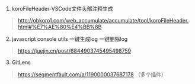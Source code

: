 <!--
 * @Author: your name
 * @Date: 2021-08-13 16:46:46
 * @LastEditTime: 2021-09-23 16:29:09
 * @LastEditors: Do not edit
 * @Description: In User Settings Edit
 * @FilePath: \note\others\vscode插件.md
-->
1. koroFileHeader-VSCode文件头部注释生成
>http://obkoro1.com/web_accumulate/accumulate/tool/koroFileHeader.html#%E7%AE%80%E4%BB%8B
2.  javascript console utils 一键生成log 一键删除log
>https://juejin.cn/post/6844903745495498759
3. GitLens
>https://segmentfault.com/a/1190000037687178 （多个插件）